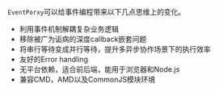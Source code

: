 `EventPorxy`可以给事件编程带来以下几点思维上的变化。

* 利用事件机制解耦复杂业务逻辑
* 移除被广为诟病的深度callback嵌套问题
* 将串行等待变成并行等待，提升多异步协作场景下的执行效率
* 友好的Error handling
* 无平台依赖，适合前后端，能用于浏览器和Node.js
* 兼容CMD，AMD以及CommonJS模块环境